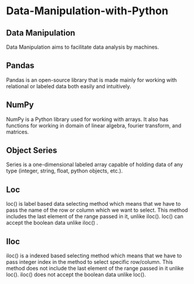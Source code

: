 # Data-Manipulation-with-Python
## Data Manipulation
Data Manipulation aims to facilitate data analysis by machines.

## Pandas
Pandas is an open-source library that is made mainly for working with relational or labeled data both easily and intuitively.

## NumPy
NumPy is a Python library used for working with arrays. It also has functions for working in domain of linear algebra, fourier transform, and matrices.

## Object Series
Series is a one-dimensional labeled array capable of holding data of any type (integer, string, float, python objects, etc.).

## Loc
loc() is label based data selecting method which means that we have to pass the name of the row or column which we want to select. This method includes the last element of the range passed in it, unlike iloc(). loc() can accept the boolean data unlike iloc() .

## Iloc
iloc() is a indexed based selecting method which means that we have to pass integer index in the method to select specific row/column. This method does not include the last element of the range passed in it unlike loc(). iloc() does not accept the boolean data unlike loc().
